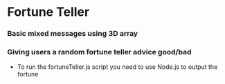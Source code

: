 # Fortune Teller

### Basic mixed messages using 3D array

### Giving users a random fortune teller advice good/bad

- To run the fortuneTeller.js script you need to use Node.js to output the fortune
